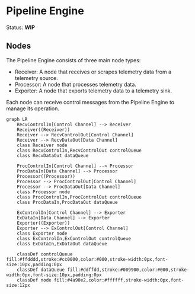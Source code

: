 # Pipeline Engine

Status: **WIP**

## Nodes

The Pipeline Engine consists of three main node types:

- Receiver: A node that receives or scrapes telemetry data from a telemetry
  source.
- Processor: A node that processes telemetry data.
- Exporter: A node that exports telemetry data to a telemetry sink.

Each node can receive control messages from the Pipeline Engine to manage its
operation.

```mermaid
graph LR
    RecvControlIn[Control Channel] --> Receiver
    Receiver((Receiver))
    Receiver --> RecvControlOut[Control Channel]
    Receiver --> RecvDataOut[Data Channel]
    class Receiver node
    class RecvControlIn,RecvControlOut controlQueue
    class RecvDataOut dataQueue
    
    ProcControlIn[Control Channel] --> Processor
    ProcDataIn[Data Channel] --> Processor
    Processor((Processor))
    Processor --> ProcControlOut[Control Channel]
    Processor --> ProcDataOut[Data Channel]
    class Processor node
    class ProcControlIn,ProcControlOut controlQueue
    class ProcDataIn,ProcDataOut dataQueue

    ExControlIn[Control Channel] --> Exporter
    ExDataIn[Data Channel] --> Exporter
    Exporter((Exporter))
    Exporter --> ExControlOut[Control Channel]
    class Exporter node
    class ExControlIn,ExControlOut controlQueue
    class ExDataIn,ExDataOut dataQueue

    classDef controlQueue fill:#ffdddd,stroke:#cc0000,color:#000,stroke-width:0px,font-size:10px,padding:0px
    classDef dataQueue fill:#ddffdd,stroke:#009900,color:#000,stroke-width:0px,font-size:10px,padding:0px
    classDef node fill:#4a90e2,color:#ffffff,stroke-width:0px,font-size:12px
```